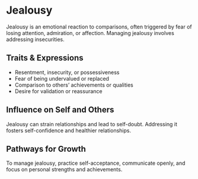 # Jealousy

Jealousy is an emotional reaction to comparisons, often triggered by fear of losing attention, admiration, or affection. Managing jealousy involves addressing insecurities.

## Traits & Expressions

- Resentment, insecurity, or possessiveness
- Fear of being undervalued or replaced
- Comparison to others’ achievements or qualities
- Desire for validation or reassurance

## Influence on Self and Others

Jealousy can strain relationships and lead to self-doubt. Addressing it fosters self-confidence and healthier relationships.

## Pathways for Growth

To manage jealousy, practice self-acceptance, communicate openly, and focus on personal strengths and achievements.
